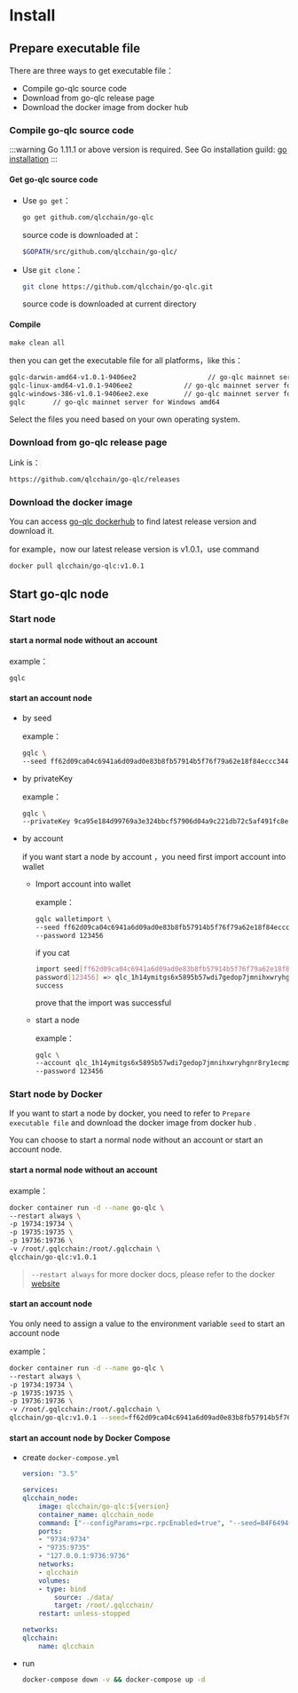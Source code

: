 # Install

## Prepare  executable file

There are three ways to get  executable file：

- Compile go-qlc  source code
- Download from go-qlc release page
- Download the docker image from docker hub

### Compile go-qlc  source code

:::warning
Go 1.11.1 or above version is required. See Go installation guild: [go installation](https://golang.org/doc/install)
:::

#### Get go-qlc source code

- Use `go get`：

  ```bash
  go get github.com/qlcchain/go-qlc
  ```

  source code is downloaded at：

  ```bash
  $GOPATH/src/github.com/qlcchain/go-qlc/
  ```

  

- Use `git clone`：

  ```bash
  git clone https://github.com/qlcchain/go-qlc.git
  ```

  source code is downloaded at current directory

#### Compile

```bashthen you can get the executable file for all platforms，like this：
make clean all
```

then you can get the executable file for all platforms，like this：

```bash
gqlc-darwin-amd64-v1.0.1-9406ee2			      // go-qlc mainnet server for mac OS
gqlc-linux-amd64-v1.0.1-9406ee2             // go-qlc mainnet server for linux OS
gqlc-windows-386-v1.0.1-9406ee2.exe         // go-qlc mainnet server for Windows 386 OS
gqlc       // go-qlc mainnet server for Windows amd64
```

Select the files you need based on your own operating system.

### Download from  go-qlc release page

Link is：

```bash
https://github.com/qlcchain/go-qlc/releases
```

### Download the docker image

You can access [go-qlc dockerhub](<https://hub.docker.com/r/qlcchain/go-qlc/tags>) to find  latest release version and download it.

for example，now our latest release version is v1.0.1，use command

```bash
docker pull qlcchain/go-qlc:v1.0.1
```



## Start go-qlc node

### Start node

#### start a normal node without an account

example：

```bash
gqlc
```

#### start an account node

- by seed

  example：

  ```bash
  gqlc \
  --seed ff62d09ca04c6941a6d09ad0e83b8fb57914b5f76f79a62e18f84eccc3440e50
  ```

- by privateKey

  example：

  ```bash
  gqlc \
  --privateKey 9ca95e184d99769a3e324bbcf57906d04a9c221db72c5af491fc8e7c958f1c6526691fd4b19f28cf279f188769c672cdde577c8360498083da653e02b53f5a8a
  ```

- by account

  if you want start a node by account ，you need first import account into wallet

  - Import account into wallet

     example：

    ```bash
    gqlc walletimport \
    --seed ff62d09ca04c6941a6d09ad0e83b8fb57914b5f76f79a62e18f84eccc3440e50 \
    --password 123456
    ```

    if you cat

    ```bash
    import seed[ff62d09ca04c6941a6d09ad0e83b8fb57914b5f76f79a62e18f84eccc3440e50] \
    password[123456] => qlc_1h14ymitgs6x5895b57wdi7gedop7jmnihxwryhgnr8ry1ecmpg9io6kkbha \
    success
    ```

    prove that the import was successful

  - start a node

    example：

    ```bash
    gqlc \
    --account qlc_1h14ymitgs6x5895b57wdi7gedop7jmnihxwryhgnr8ry1ecmpg9io6kkbha \
    --password 123456
    ```



### Start  node by Docker  

If you want to start a node by docker, you need to refer to `Prepare  executable file` and download the docker image from docker hub .

You can choose to start a normal node without an account or start an account node.

#### start a normal node without an account

example：

```bash
docker container run -d --name go-qlc \
--restart always \
-p 19734:19734 \
-p 19735:19735 \
-p 19736:19736 \
-v /root/.gqlcchain:/root/.gqlcchain \
qlcchain/go-qlc:v1.0.1

```

> `--restart always` for more docker docs, please refer to the docker [website](<https://docs.docker.com/>)

#### start an account node

You only need to assign a value to the environment variable `seed` to start an account node

example：

```bash
docker container run -d --name go-qlc \
--restart always \
-p 19734:19734 \
-p 19735:19735 \
-p 19736:19736 \
-v /root/.gqlcchain:/root/.gqlcchain \
qlcchain/go-qlc:v1.0.1 --seed=ff62d09ca04c6941a6d09ad0e83b8fb57914b5f76f79a62e18f84eccc3440e50

```

#### start an account node by Docker Compose

- create `docker-compose.yml`

    ```yml
    version: "3.5"

    services:
    qlcchain_node:
        image: qlcchain/go-qlc:${version}
        container_name: qlcchain_node
        command: ["--configParams=rpc.rpcEnabled=true", "--seed=B4F6494E3DD8A036EFF547C0293055B2A0644605DE4D9AC91B45343CD0E0E559", "--nobootnode=true"]
        ports:
        - "9734:9734"
        - "9735:9735"
        - "127.0.0.1:9736:9736"
        networks:
        - qlcchain
        volumes:
        - type: bind
            source: ./data/
            target: /root/.gqlcchain/
        restart: unless-stopped
    
    networks:
    qlcchain:
        name: qlcchain

    ```
- run 
    ```bash
    docker-compose down -v && docker-compose up -d




